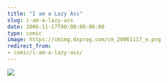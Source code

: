 ```yaml
---
title: "I am a Lazy Ass"
slug: i-am-a-lazy-ass
date: 2006-11-17T00:00:00-06:00
type: comic
image: https://cmimg.dxprog.com/cm_20061117_e.png
redirect_from:
- comic/i-am-a-lazy-ass/
---
```

[![](https://cmimg.dxprog.com/cm_20061117_e.png)](https://cmimg.dxprog.com/cm_20061117_e.png)


